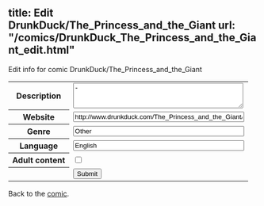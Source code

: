 title: Edit DrunkDuck/The_Princess_and_the_Giant
url: "/comics/DrunkDuck_The_Princess_and_the_Giant_edit.html"
---
Edit info for comic DrunkDuck/The_Princess_and_the_Giant

<form name="comic" action="http://gaepostmail.appspot.com/comic/" method="post">
<table class="comicinfo">
<tr>
<th>Description</th><td><textarea name="description" cols="40" rows="3">-</textarea></td>
</tr>
<tr>
<th>Website</th><td><input type="text" name="url" value="http://www.drunkduck.com/The_Princess_and_the_Giant/" size="40"/></td>
</tr>
<tr>
<th>Genre</th><td><input type="text" name="genre" value="Other" size="40"/></td>
</tr>
<tr>
<th>Language</th><td><input type="text" name="language" value="English" size="40"/></td>
</tr>
<tr>
<th>Adult content</th><td><input type="checkbox" name="adult" value="adult" /></td>
</tr>
<tr>
<th></th><td>
<input type="hidden" name="comic" value="DrunkDuck_The_Princess_and_the_Giant" />
<input type="submit" name="submit" value="Submit" />
</td>
</tr>
</table>
</form>

Back to the [comic](DrunkDuck_The_Princess_and_the_Giant.html).
